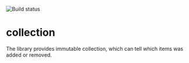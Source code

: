 ![Build status](https://travis-ci.org/glagola/collection.svg?branch=master)

# collection
The library provides immutable collection, which can tell which items was added or removed.
